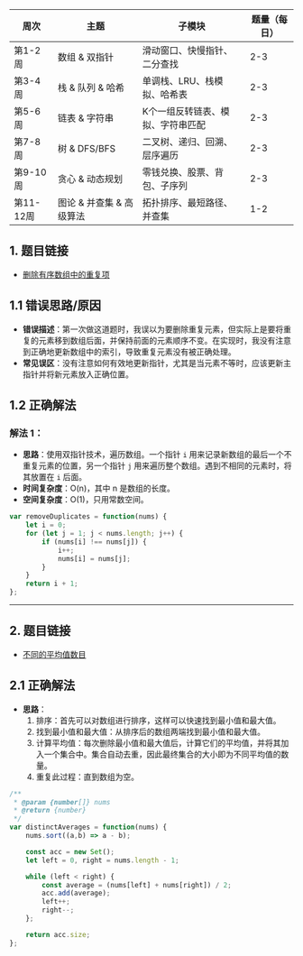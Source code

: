 | 周次      | 主题                     | 子模块                            | 题量（每日） |
| --------- | ------------------------ | --------------------------------- | ------------ |
| 第1-2周   | 数组 & 双指针            | 滑动窗口、快慢指针、二分查找      | 2-3          |
| 第3-4周   | 栈 & 队列 & 哈希         | 单调栈、LRU、栈模拟、哈希表       | 2-3          |
| 第5-6周   | 链表 & 字符串            | K个一组反转链表、模拟、字符串匹配 | 2-3          |
| 第7-8周   | 树 & DFS/BFS             | 二叉树、递归、回溯、层序遍历      | 2-3          |
| 第9-10周  | 贪心 & 动态规划          | 零钱兑换、股票、背包、子序列      | 2-3          |
| 第11-12周 | 图论 & 并查集 & 高级算法 | 拓扑排序、最短路径、并查集        | 1-2          |


## 1. 题目链接
- [删除有序数组中的重复项](https://leetcode.com/problems/remove-duplicates-from-sorted-array/)

## 1.1 错误思路/原因
- **错误描述**：第一次做这道题时，我误以为要删除重复元素，但实际上是要将重复的元素移到数组后面，并保持前面的元素顺序不变。在实现时，我没有注意到正确地更新数组中的索引，导致重复元素没有被正确处理。
- **常见误区**：没有注意如何有效地更新指针，尤其是当元素不等时，应该更新主指针并将新元素放入正确位置。

## 1.2 正确解法
### 解法 1：
- **思路**：使用双指针技术，遍历数组。一个指针 `i` 用来记录新数组的最后一个不重复元素的位置，另一个指针 `j` 用来遍历整个数组。遇到不相同的元素时，将其放置在 `i` 后面。
- **时间复杂度**：O(n)，其中 n 是数组的长度。
- **空间复杂度**：O(1)，只用常数空间。

```js
var removeDuplicates = function(nums) {
    let i = 0;
    for (let j = 1; j < nums.length; j++) {
        if (nums[i] !== nums[j]) {
            i++;
            nums[i] = nums[j];
        }
    }
    return i + 1;
};
```

---

## 2. 题目链接
- [不同的平均值数目](https://leetcode.com/problems/number-of-distinct-averages/description/?envType=problem-list-v2&envId=two-pointers)

## 2.1 正确解法
- **思路**：
  1. 排序：首先可以对数组进行排序，这样可以快速找到最小值和最大值。
  2. 找到最小值和最大值：从排序后的数组两端找到最小值和最大值。
  3. 计算平均值：每次删除最小值和最大值后，计算它们的平均值，并将其加入一个集合中。集合自动去重，因此最终集合的大小即为不同平均值的数量。
  4. 重复此过程：直到数组为空。

```js
/**
 * @param {number[]} nums
 * @return {number}
 */
var distinctAverages = function(nums) {
    nums.sort((a,b) => a - b);

    const acc = new Set();
    let left = 0, right = nums.length - 1;

    while (left < right) {
        const average = (nums[left] + nums[right]) / 2;
        acc.add(average);
        left++;
        right--;
    };

    return acc.size;
};
```